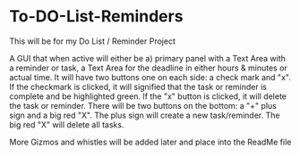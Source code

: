 # To-DO-List-Reminders
This will be for my Do List / Reminder Project

A GUI that when active will either be a) primary panel with a Text Area with a reminder or task, a Text Area for the deadline in either hours & minutes or actual time. It will have two buttons one on each side: a check mark and "x". If the checkmark is clicked, it will signified that the task or reminder is complete and be highlighted green. If the "x" button is clicked, it will delete the task or reminder. There will be two buttons on the bottom: a "+" plus sign and a big red "X". The plus sign will create a new task/reminder. The big red "X" will delete all tasks. 

More Gizmos and whistles will be added later and place into the ReadMe file
